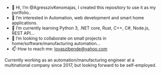 - 👋 Hi, I’m @AgresszivKenomajas, I created this repository to use it as my portfolio.. 
- 👀 I’m interested in Automation, web development and smart home applications.
- 🌱 I’m currently learning Python 3, .NET core, Rust, C++, C#, Node.js, REST API...
- 💞️ I’m looking to collaborate on small projects in home/software/manufacturing automation...
- 📫 How to reach me: lovaszibende@yahoo.com 

Currently working as an automation/manufacturing engineer at a multinational company since 2017, but looking forward to be self-employed.
<!---
AgresszivKenomajas/AgresszivKenomajas is a ✨ special ✨ repository because its `README.md` (this file) appears on your GitHub profile.
You can click the Preview link to take a look at your changes.
--->
